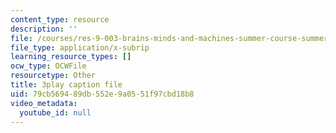 ```yaml
---
content_type: resource
description: ''
file: /courses/res-9-003-brains-minds-and-machines-summer-course-summer-2015/79cb569489db552e9a0551f97cbd18b8_Unvy1L_NH0c.vtt
file_type: application/x-subrip
learning_resource_types: []
ocw_type: OCWFile
resourcetype: Other
title: 3play caption file
uid: 79cb5694-89db-552e-9a05-51f97cbd18b8
video_metadata:
  youtube_id: null
---
```

